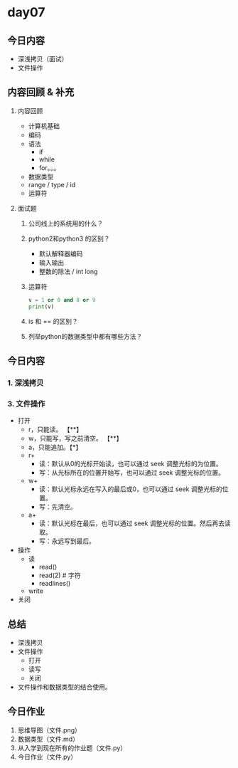 # day07 

## 今日内容

- 深浅拷贝（面试）
- 文件操作

## 内容回顾 & 补充

1. 内容回顾

   - 计算机基础
   - 编码
   - 语法
     - if 
     - while
     - for。。。
   - 数据类型
   - range / type / id 
   - 运算符

2. 面试题

   1. 公司线上的系统用的什么？

   2. python2和python3 的区别？

      - 默认解释器编码
      - 输入输出
      - 整数的除法 / int  long 

   3. 运算符

      ```python
      v = 1 or 0 and 8 or 9 
      print(v)
      ```

   4. is 和 == 的区别？

   5. 列举python的数据类型中都有哪些方法？

   

## 今日内容

### 1. 深浅拷贝

### 3. 文件操作

- 打开
  - r，只能读。 【**】
  - w，只能写，写之前清空。 【**】
  - a，只能追加。【*】
  - r+
    - 读：默认从0的光标开始读，也可以通过 seek 调整光标的为位置。
    - 写：从光标所在的位置开始写，也可以通过 seek 调整光标的位置。
  - w+
    - 读：默认光标永远在写入的最后或0，也可以通过 seek 调整光标的位置。
    - 写：先清空。
  - a+
    - 读：默认光标在最后，也可以通过 seek 调整光标的位置。然后再去读取。
    - 写：永远写到最后。
- 操作
  - 读
    - read()
    - read(2) # 字符
    - readlines()
  - write
- 关闭



## 总结

- 深浅拷贝
- 文件操作
  - 打开
  - 读写
  - 关闭
- 文件操作和数据类型的结合使用。

## 今日作业

1. 思维导图（文件.png）
2. 数据类型（文件.md）
3. 从入学到现在所有的作业题（文件.py）
4. 今日作业（文件.py）







































